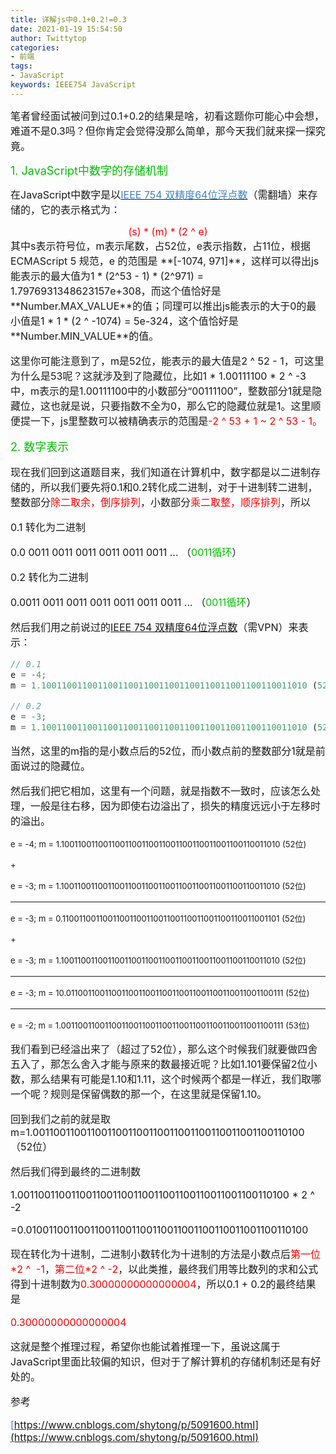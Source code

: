 ```yaml
---
title: 详解js中0.1+0.2!=0.3
date: 2021-01-19 15:54:50
author: Twittytop
categories:
- 前端
tags:
- JavaScript
keywords: IEEE754 JavaScript
---
```


<font size=3>笔者曾经面试被问到过0.1+0.2的结果是啥，初看这题你可能心中会想，难道不是0.3吗？但你肯定会觉得没那么简单，那今天我们就来探一探究竟。</font>



<font size=4  color="#00c100">1. JavaScript中数字的存储机制</font>

<font size=3>在JavaScript中数字是以[<font size=3  color="#4183C4">IEEE 754 双精度64位浮点数</font>](https://en.wikipedia.org/wiki/Floating_point#Internal_representation)（需翻墙）来存储的，它的表示格式为：

<center> <font size=3 color="#f00"> (s) * (m) * (2 ^ e)</font></center>
<font size=3>其中s表示符号位，m表示尾数，占52位，e表示指数，占11位，根据ECMAScript 5 规范，e 的范围是 **[-1074, 971]**，这样可以得出js能表示的最大值为1 * (2^53 - 1) * (2^971) = 1.7976931348623157e+308，而这个值恰好是**Number.MAX_VALUE**的值；同理可以推出js能表示的大于0的最小值是1 * 1 * (2 ^ -1074) = 5e-324，这个值恰好是**Number.MIN_VALUE**的值。</font>



<font size=3>这里你可能注意到了，m是52位，能表示的最大值是2 ^ 52 - 1，可这里为什么是53呢？这就涉及到了隐藏位，比如1 * 1.00111100 * 2 ^ -3中，m表示的是1.00111100中的小数部分“00111100”，整数部分1就是隐藏位，这也就是说，只要指数不全为0，那么它的隐藏位就是1。这里顺便提一下，js里整数可以被精确表示的范围是<font size=3 color="#f00">-2 ^ 53 + 1 ~ 2 ^ 53 - 1。</font></font>



<font size=4  color="#00c100">2. 数字表示</font>

<font size=3>现在我们回到这道题目来，我们知道在计算机中，数字都是以二进制存储的，所以我们要先将0.1和0.2转化成二进制，对于十进制转二进制，整数部分<font size=3 color="#f00">除二取余，倒序排列</font>，小数部分<font size=3 color="#f00">乘二取整，顺序排列</font>，所以</font>



<font size=3>0.1 转化为二进制</font>

<font size=3>0.0 0011 0011 0011 0011 0011 0011 ... （<font size=3  color="#00c100">0011循环</font>）</font>



<font size=3>0.2 转化为二进制</font>

<font size=3>0.0011 0011 0011 0011 0011 0011 0011 ... （<font size=3  color="#00c100">0011循环</font>）</font>



<font size=3>然后我们用之前说过的<font size=3 color="#4183C4 ">[IEEE 754 双精度64位浮点数](https://en.wikipedia.org/wiki/Floating_point#Internal_representation)</font>（需VPN）来表示：</font>

```javascript
// 0.1
e = -4;
m = 1.1001100110011001100110011001100110011001100110011010 (52位)

// 0.2
e = -3;
m = 1.1001100110011001100110011001100110011001100110011010 (52位)
```



<font size=3>当然，这里的m指的是小数点后的52位，而小数点前的整数部分1就是前面说过的隐藏位。</font>



<font size=3>然后我们把它相加，这里有一个问题，就是指数不一致时，应该怎么处理，一般是往右移，因为即使右边溢出了，损失的精度远远小于左移时的溢出。</font>



<font size=2>e = -4; m = 1.1001100110011001100110011001100110011001100110011010 (52位)</font>

<font size=2>+</font>

<font size=2>e = -3; m = 1.1001100110011001100110011001100110011001100110011010 (52位)</font>

***

<font size=2>e = -3; m = 0.1100110011001100110011001100110011001100110011001101 (52位)</font>

<font size=2>+</font>

<font size=2>e = -3; m = 1.1001100110011001100110011001100110011001100110011010 (52位)</font>

***

<font size=2>e = -3; m = 10.0110011001100110011001100110011001100110011001100111 (52位)</font>

***

<font size=2>e = -2; m = 1.00110011001100110011001100110011001100110011001100111 (53位)</font>



<font size=3>我们看到已经溢出来了（超过了52位），那么这个时候我们就要做四舍五入了，那怎么舍入才能与原来的数最接近呢？比如1.101要保留2位小数，那么结果有可能是1.10和1.11，这个时候两个都是一样近，我们取哪一个呢？规则是保留偶数的那一个，在这里就是保留1.10。</font>

<font size=3>回到我们之前的就是取m=1.0011001100110011001100110011001100110011001100110100 （52位） </font>



<font size=3>然后我们得到最终的二进制数</font>



<font size=3>1.0011001100110011001100110011001100110011001100110100 * 2 ^ -2</font>

<font size=3>=0.010011001100110011001100110011001100110011001100110100</font>



<font size=3>现在转化为十进制，二进制小数转化为十进制的方法是小数点后<font color="#f00">第一位\*2 ^  -1</font>，<font color="#f00">第二位\*2 ^ -2</font>，以此类推，最终我们用等比数列的求和公式得到十进制数为<font size=3 color="#f00">0.30000000000000004</font>，所以0.1 + 0.2的最终结果是</font>

<font size=3 color="#f00">0.30000000000000004</font>



<font size=3>这就是整个推理过程，希望你也能试着推理一下，虽说这属于JavaScript里面比较偏的知识，但对于了解计算机的存储机制还是有好处的。</font>







<font size=3>参考 </font>

<font size=3 color="#4183C4">[https://www.cnblogs.com/shytong/p/5091600.html](https://www.cnblogs.com/shytong/p/5091600.html)</font>





